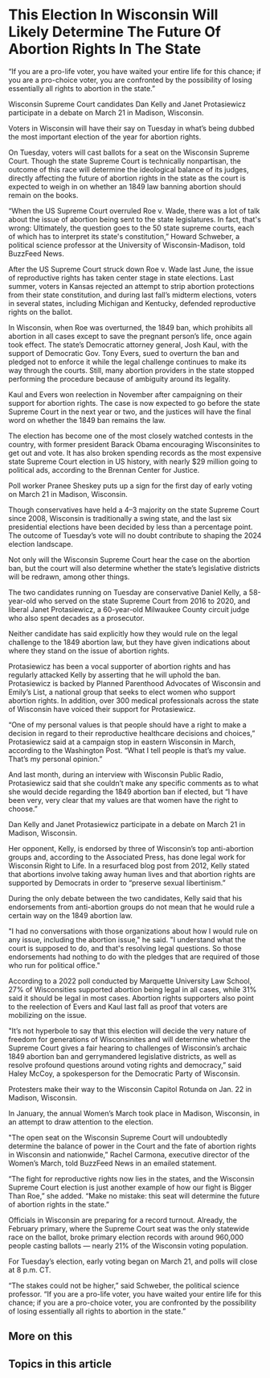 # This Election In Wisconsin Will Likely Determine The Future Of Abortion Rights In The State

“If you are a pro-life voter, you have waited your entire life for this chance; if you are a pro-choice voter, you are confronted by the possibility of losing essentially all rights to abortion in the state.”

Wisconsin Supreme Court candidates Dan Kelly and Janet Protasiewicz participate in a debate on March 21 in Madison, Wisconsin. 

Voters in Wisconsin will have their say on Tuesday in what’s being dubbed the most important election of the year for abortion rights. 

On Tuesday, voters will cast ballots for a seat on the Wisconsin Supreme Court. Though the state Supreme Court is technically nonpartisan, the outcome of this race will determine the ideological balance of its judges, directly affecting the future of abortion rights in the state as the court is expected to weigh in on whether an 1849 law banning abortion should remain on the books.

“When the US Supreme Court overruled Roe v. Wade, there was a lot of talk about the issue of abortion being sent to the state legislatures. In fact, that's wrong: Ultimately, the question goes to the 50 state supreme courts, each of which has to interpret its state's constitution,” Howard Schweber, a political science professor at the University of Wisconsin-Madison, told BuzzFeed News.

After the US Supreme Court struck down Roe v. Wade last June, the issue of reproductive rights has taken center stage in state elections. Last summer, voters in Kansas rejected an attempt to strip abortion protections from their state constitution, and during last fall’s midterm elections, voters in several states, including Michigan and Kentucky, defended reproductive rights on the ballot. 

In Wisconsin, when Roe was overturned, the 1849 ban, which prohibits all abortion in all cases except to save the pregnant person’s life, once again took effect. The state’s Democratic attorney general, Josh Kaul, with the support of Democratic Gov. Tony Evers, sued to overturn the ban and pledged not to enforce it while the legal challenge continues to make its way through the courts. Still, many abortion providers in the state stopped performing the procedure because of ambiguity around its legality.

Kaul and Evers won reelection in November after campaigning on their support for abortion rights. The case is now expected to go before the state Supreme Court in the next year or two, and the justices will have the final word on whether the 1849 ban remains the law. 

The election has become one of the most closely watched contests in the country, with former president Barack Obama encouraging Wisconsinites to get out and vote. It has also broken spending records as the most expensive state Supreme Court election in US history, with nearly $29 million going to political ads, according to the Brennan Center for Justice. 

Poll worker Pranee Sheskey puts up a sign for the first day of early voting on March 21 in Madison, Wisconsin. 

Though conservatives have held a 4–3 majority on the state Supreme Court since 2008, Wisconsin is traditionally a swing state, and the last six presidential elections have been decided by less than a percentage point. The outcome of Tuesday’s vote will no doubt contribute to shaping the 2024 election landscape.

Not only will the Wisconsin Supreme Court hear the case on the abortion ban, but the court will also determine whether the state’s legislative districts will be redrawn, among other things.

The two candidates running on Tuesday are conservative Daniel Kelly, a 58-year-old who served on the state Supreme Court from 2016 to 2020, and liberal Janet Protasiewicz, a 60-year-old Milwaukee County circuit judge who also spent decades as a prosecutor. 

Neither candidate has said explicitly how they would rule on the legal challenge to the 1849 abortion law, but they have given indications about where they stand on the issue of abortion rights. 

Protasiewicz has been a vocal supporter of abortion rights and has regularly attacked Kelly by asserting that he will uphold the ban. Protasiewicz is backed by Planned Parenthood Advocates of Wisconsin and Emily’s List, a national group that seeks to elect women who support abortion rights. In addition, over 300 medical professionals across the state of Wisconsin have voiced their support for Protasiewicz.

“One of my personal values is that people should have a right to make a decision in regard to their reproductive healthcare decisions and choices,” Protasiewicz said at a campaign stop in eastern Wisconsin in March, according to the Washington Post. “What I tell people is that’s my value. That’s my personal opinion.”

And last month, during an interview with Wisconsin Public Radio, Protasiewicz said that she couldn’t make any specific comments as to what she would decide regarding the 1849 abortion ban if elected, but “I have been very, very clear that my values are that women have the right to choose.” 

Dan Kelly and Janet Protasiewicz participate in a debate on March 21 in Madison, Wisconsin.

Her opponent, Kelly, is endorsed by three of Wisconsin’s top anti-abortion groups and, according to the Associated Press, has done legal work for Wisconsin Right to Life. In a resurfaced blog post from 2012, Kelly stated that abortions involve taking away human lives and that abortion rights are supported by Democrats in order to “preserve sexual libertinism.”

During the only debate between the two candidates, Kelly said that his endorsements from anti-abortion groups do not mean that he would rule a certain way on the 1849 abortion law. 

"I had no conversations with those organizations about how I would rule on any issue, including the abortion issue," he said. "I understand what the court is supposed to do, and that's resolving legal questions. So those endorsements had nothing to do with the pledges that are required of those who run for political office."

According to a 2022 poll conducted by Marquette University Law School, 27% of Wisconsities supported abortion being legal in all cases, while 31% said it should be legal in most cases. Abortion rights supporters also point to the reelection of Evers and Kaul last fall as proof that voters are mobilizing on the issue.  

"It’s not hyperbole to say that this election will decide the very nature of freedom for generations of Wisconsinites and will determine whether the Supreme Court gives a fair hearing to challenges of Wisconsin’s archaic 1849 abortion ban and gerrymandered legislative districts, as well as resolve profound questions around voting rights and democracy,” said Haley McCoy, a spokesperson for the Democratic Party of Wisconsin. 

Protesters make their way to the Wisconsin Capitol Rotunda on Jan. 22 in Madison, Wisconsin.

In January, the annual Women’s March took place in Madison, Wisconsin, in an attempt to draw attention to the election. 

"The open seat on the Wisconsin Supreme Court will undoubtedly determine the balance of power in the Court and the fate of abortion rights in Wisconsin and nationwide,” Rachel Carmona, executive director of the Women’s March, told BuzzFeed News in an emailed statement. 

“The fight for reproductive rights now lies in the states, and the Wisconsin Supreme Court election is just another example of how our fight is Bigger Than Roe,” she added. “Make no mistake: this seat will determine the future of abortion rights in the state.”

Officials in Wisconsin are preparing for a record turnout. Already, the February primary, where the Supreme Court seat was the only statewide race on the ballot, broke primary election records with around 960,000 people casting ballots — nearly 21% of the Wisconsin voting population. 

For Tuesday’s election, early voting began on March 21, and polls will close at 8 p.m. CT.

“The stakes could not be higher,” said Schweber, the political science professor. “If you are a pro-life voter, you have waited your entire life for this chance; if you are a pro-choice voter, you are confronted by the possibility of losing essentially all rights to abortion in the state.”

## More on this

## Topics in this article

